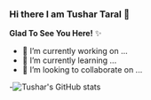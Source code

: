 ### Hi there I am Tushar Taral 👋

**Glad To See You Here!** ✨



- 🔭 I’m currently working on ...
- 🌱 I’m currently learning ...
- 👯 I’m looking to collaborate on ...


-![Tushar's GitHub stats](https://github-readme-stats.vercel.app/api?username=TusharTaral&show_icons=true&theme=radical)

